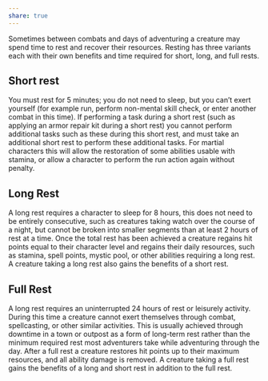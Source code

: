 ```yaml
---
share: true
---
```


Sometimes between combats and days of adventuring a creature may spend time to rest and recover their resources. Resting has three variants each with their own benefits and time required for short, long, and full rests.

## Short rest

You must rest for 5 minutes; you do not need to sleep, but you can’t exert yourself (for example run, perform non-mental skill check, or enter another combat in this time). If performing a task during a short rest (such as applying an armor repair kit during a short rest) you cannot perform additional tasks such as these during this short rest, and must take an additional short rest to perform these additional tasks. For martial characters this will allow the restoration of some abilities usable with stamina, or allow a character to perform the run action again without penalty.

## Long Rest

A long rest requires a character to sleep for 8 hours, this does not need to be entirely consecutive, such as creatures taking watch over the course of a night, but cannot be broken into smaller segments than at least 2 hours of rest at a time. Once the total rest has been achieved a creature regains hit points equal to their character level and regains their daily resources, such as stamina, spell points, mystic pool, or other abilities requiring a long rest. A creature taking a long rest also gains the benefits of a short rest.

## Full Rest

A long rest requires an uninterrupted 24 hours of rest or leisurely activity. During this time a creature cannot exert themselves through combat, spellcasting, or other similar activities. This is usually achieved through downtime in a town or outpost as a form of long-term rest rather than the minimum required rest most adventurers take while adventuring through the day. After a full rest a creature restores hit points up to their maximum resources, and all ability damage is removed. A creature taking a full rest gains the benefits of a long and short rest in addition to the full rest.